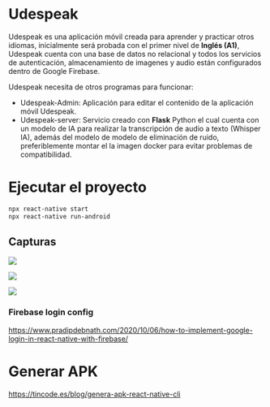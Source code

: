 # Udespeak

Udespeak es una aplicación móvil creada para aprender y practicar otros idiomas, inicialmente será probada con el primer nivel de **Inglés (A1)**, Udespeak cuenta con una base de datos no relacional y todos los servicios de autenticación, almacenamiento de imagenes y audio están configurados dentro de Google Firebase.

Udespeak necesita de otros programas para funcionar:

* Udespeak-Admin: Aplicación para editar el contenido de la aplicación móvil Udespeak.
* Udespeak-server: Servicio creado con **Flask** Python el cual cuenta con un modelo de IA para realizar la transcripción de audio a texto (Whisper IA), además del modelo de modelo de eliminación de ruido, preferiblemente montar el la imagen docker para evitar problemas de compatibilidad.


# Ejecutar el proyecto
```sh
npx react-native start
npx react-native run-android
```

## Capturas

![](https://blogger.googleusercontent.com/img/b/R29vZ2xl/AVvXsEgZhHhkNJJsO84N_61tDeY2TeM2wBZ9QuE9lPIAvRc-091xgS7MaqHqil8KOQdMFx1Dn4IclnsAamgVUw4qdpkYYhGhXfiJN-J1A-LpmNhHp2IgGiTaMBClCy8EVWC7Uac1PJaLx6L8m_6jBpwZrQMbY-HRDdqFEWzebWh0KAmekb8XmcKkR7Seiz-xe-K9/s16000/captura%20udespeak%201.png)

![](https://blogger.googleusercontent.com/img/b/R29vZ2xl/AVvXsEhv-8UXr6hDuGEoZtAfSeylMgVmdRhbjnosd9_WECwkN_1fGcXy2RkSqVpPliOWW6RYlPwxnxjs3IF0m3HAeWiOsA5w1ekuMpw0woyPfg7QbCmdmdjRtaRCe_-vHanb8A5Ti5c04BTjUVsNgNYayPJVakCazqNisj9vCRjc-urBIibun4XqyiOH2zidlO_7/s16000/captura%20udespeak%202.png)

![](https://blogger.googleusercontent.com/img/b/R29vZ2xl/AVvXsEgYSlwk4ZK9Cw4XJGxFj1Ie7oy0zk1fzE0WjDpcIJbv9cc9xt_SVMjQq_uQskObi1sEx6LhYCDVPuLM5Uh4SRxZAf_nUnG7ybb1valNvXTYEOzLNa50BqBHEq9JNMrMoeoNdewfyL715vVPDX2oFXbJyKISB0Xx30qdamtBXEnRtUZAoK4yRmM5cvQqcmYJ/s16000/captura%20udespeak%203.png)


### Firebase login config
https://www.pradipdebnath.com/2020/10/06/how-to-implement-google-login-in-react-native-with-firebase/

# Generar APK
https://tincode.es/blog/genera-apk-react-native-cli